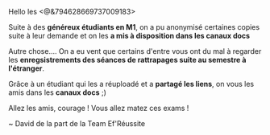 Hello les <@&794628669737009183>

Suite à des **généreux étudiants en M1**, on a pu anonymisé certaines copies suite à leur demande et on les **a mis à disposition dans les canaux docs**

Autre chose....
On a eu vent que certains d'entre vous ont du mal à regarder les **enregsistrements des séances de rattrapages suite au semestre à l'étranger**.

Grâce à un étudiant qui les a réuploadé et a **partagé les liens**, on vous les amis dans les **canaux docs** ;)

Allez les amis, courage !
Vous allez matez ces exams !

~ David de la part de la Team Ef'Réussite
